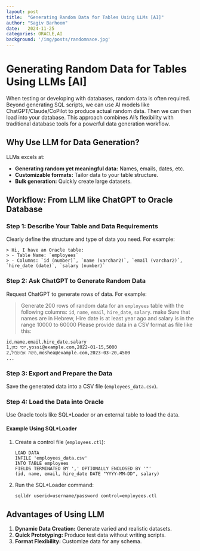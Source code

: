 ```yaml
---
layout: post
title:  "Generating Random Data for Tables Using LLMs [AI]"
author: "Sagiv Barhoom"
date:   2024-11-25
categories: ORACLE,AI
background: '/img/posts/randomnace.jpg'
---
```



# Generating Random Data for Tables Using LLMs [AI]

When testing or developing with databases, random data is often required. 
Beyond generating SQL scripts, we can use AI models like ChatGPT/Claude/CoPilot to produce actual random data.
Then we can then load into your database. 
This approach combines AI’s flexibility with traditional database tools for a powerful data generation workflow.

## Why Use LLM for Data Generation?

LLMs excels at:
- **Generating random yet meaningful data:** Names, emails, dates, etc.
- **Customizable formats:** Tailor data to your table structure.
- **Bulk generation:** Quickly create large datasets.

## Workflow: From LLM like ChatGPT to Oracle Database

### Step 1: Describe Your Table and Data Requirements
Clearly define the structure and type of data you need. For example:
```
> Hi, I have an Oracle table:
> - Table Name: `employees`
> - Columns: `id (number)`, `name (varchar2)`, `email (varchar2)`, `hire_date (date)`, `salary (number)`
```

### Step 2: Ask ChatGPT to Generate Random Data
Request ChatGPT to generate rows of data. For example:
> Generate 200 rows of random data for an `employees` table with the following columns: `id`, `name`, `email`, `hire_date`, `salary`.
> make Sure that names are in Hebrew, Hire date is at least year ago and salary is in the range 10000 to 60000
> Please provide data in a CSV format as file like this:
```csv
id,name,email,hire_date,salary
1,יוסי כהן,yossi@example.com,2022-01-15,5000
2,משה אבוטבול,moshea@example.com,2023-03-20,4500
...
```

### Step 3: Export and Prepare the Data
Save the generated data into a CSV file (`employees_data.csv`).

### Step 4: Load the Data into Oracle
Use Oracle tools like SQL*Loader or an external table to load the data.

#### Example Using SQL*Loader
1. Create a control file (`employees.ctl`):
   ```plaintext
   LOAD DATA
   INFILE 'employees_data.csv'
   INTO TABLE employees
   FIELDS TERMINATED BY ',' OPTIONALLY ENCLOSED BY '"'
   (id, name, email, hire_date DATE "YYYY-MM-DD", salary)
   ```

2. Run the SQL*Loader command:
   ```bash
   sqlldr userid=username/password control=employees.ctl
   ```

## Advantages of Using LLM
1. **Dynamic Data Creation:** Generate varied and realistic datasets.
2. **Quick Prototyping:** Produce test data without writing scripts.
3. **Format Flexibility:** Customize data for any schema.

